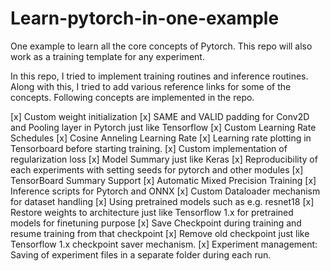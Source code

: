 # Learn-pytorch-in-one-example
One example to learn all the core concepts of Pytorch. This repo will also work as a training template for any experiment.

In this repo, I tried to implement training routines and inference routines. Along with this, I tried to add various reference links for some of the concepts. Following concepts are implemented in the repo.

[x] Custom weight initialization 
[x] SAME and VALID padding for Conv2D and Pooling layer in Pytorch just like Tensorflow 
[x] Custom Learning Rate Schedules
[x] Cosine Anneling Learning Rate
[x] Learning rate plotting in Tensorboard before starting training.
[x] Custom implementation of regularization loss
[x] Model Summary just like Keras
[x] Reproducibility of each experiments with setting seeds for pytorch and other modules
[x] TensorBoard Summary Support
[x] Automatic Mixed Precision Training
[x] Inference scripts for Pytorch and ONNX
[x] Custom Dataloader mechanism for dataset handling 
[x] Using pretrained models such as e.g. resnet18
[x] Restore weights to architecture just like Tensorflow 1.x for pretrained models for finetuning purpose
[x] Save Checkpoint during training and resume training from that checkpoint
[x] Remove old checkpoint just like Tensorflow 1.x checkpoint saver mechanism.
[x] Experiment management: Saving of experiment files in a separate folder during each run.
